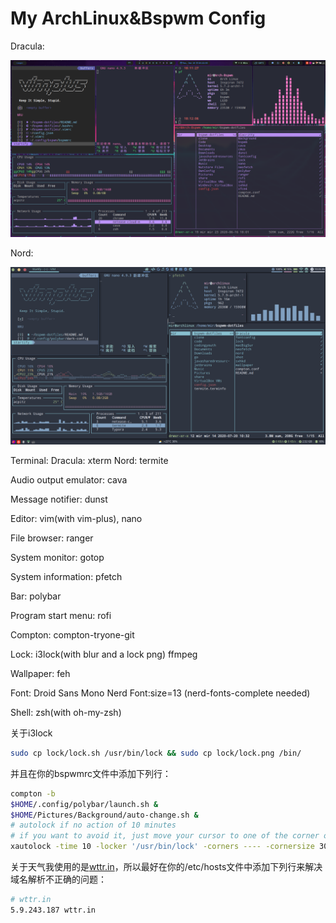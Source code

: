 # My ArchLinux&Bspwm Config

Dracula:

![dracula.png](shot/dracula.png)

Nord:

![nord.png](shot/nord.png)

Terminal: Dracula: xterm Nord: termite

Audio output emulator: cava

Message notifier: dunst

Editor: vim(with vim-plus), nano

File browser: ranger

System monitor: gotop

System information: pfetch

Bar: polybar

Program start menu: rofi

Compton: compton-tryone-git

Lock: i3lock(with blur and a lock png) ffmpeg

Wallpaper: feh

Font: Droid Sans Mono Nerd Font:size=13 (nerd-fonts-complete needed)

Shell: zsh(with oh-my-zsh)

关于i3lock

```bash
sudo cp lock/lock.sh /usr/bin/lock && sudo cp lock/lock.png /bin/
```

并且在你的bspwmrc文件中添加下列行：

```bash
compton -b
$HOME/.config/polybar/launch.sh &
$HOME/Pictures/Background/auto-change.sh &
# autolock if no action of 10 minutes
# if you want to avoid it, just move your cursor to one of the corner of screen
xautolock -time 10 -locker '/usr/bin/lock' -corners ---- -cornersize 30 &
```

关于天气我使用的是[wttr.in](https://github.com/chubin/wttr.in)，所以最好在你的/etc/hosts文件中添加下列行来解决域名解析不正确的问题：


```bash
# wttr.in
5.9.243.187 wttr.in
```
